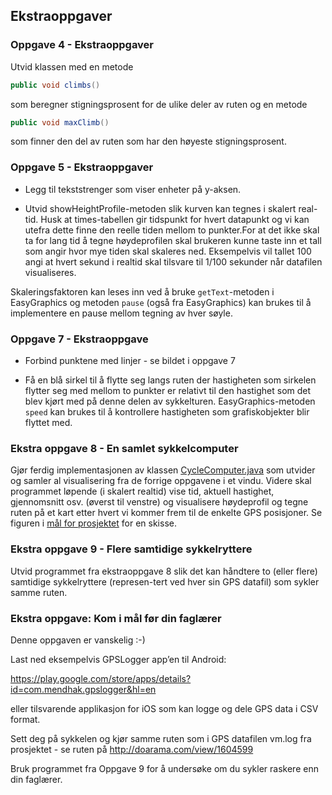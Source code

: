 ## Ekstraoppgaver

### Oppgave 4 - Ekstraoppgaver

Utvid klassen med en metode

```java
public void climbs()
```

som beregner stigningsprosent for de ulike deler av ruten og en metode

```java
public void maxClimb()
```

som finner den del av ruten som har den høyeste stigningsprosent.

### Oppgave 5 - Ekstraoppgaver

- Legg til tekststrenger som viser enheter på y-aksen.

- Utvid showHeightProfile-metoden slik kurven kan tegnes i skalert real-tid. Husk at times-tabellen gir tidspunkt for hvert datapunkt og vi kan utefra dette finne den reelle tiden mellom to punkter.For at det ikke skal ta for lang tid å tegne høydeprofilen skal brukeren kunne taste inn et tall som angir hvor mye tiden skal skaleres ned. Eksempelvis vil tallet 100 angi at hvert sekund i realtid skal tilsvare til 1/100 sekunder når datafilen visualiseres.

Skaleringsfaktoren kan leses inn ved å bruke `getText`-metoden i EasyGraphics og metoden `pause` (også fra EasyGraphics) kan brukes til å implementere en pause mellom tegning av hver søyle.

### Oppgave 7 - Ekstraoppgave

- Forbind punktene med linjer - se bildet i oppgave 7

- Få en blå sirkel til å flytte seg langs ruten der hastigheten som sirkelen flytter seg med mellom to punkter er relativt til den hastighet som det blev kjørt med på denne delen av sykkelturen. EasyGraphics-metoden `speed` kan brukes til å kontrollere hastigheten som grafiskobjekter blir flyttet med.

### Ekstra oppgave 8 - En samlet sykkelcomputer

Gjør ferdig implementasjonen av klassen [CycleComputer.java](https://github.com/dat100hib/dat100-prosjekt/blob/master/src/no/hvl/dat100/prosjekt/CycleComputer.java) som utvider og samler al visualisering fra de forrige oppgavene i et vindu. Videre skal programmet løpende (i skalert realtid) vise tid, aktuell hastighet, gjennomsnitt osv. (øverst til venstre) og visualisere høydeprofil og tegne ruten på et kart etter hvert vi kommer frem til de enkelte GPS posisjoner. Se figuren i [mål for prosjektet](https://github.com/dat100hib/dat100-prosjekt/blob/master/docs/introduksjon.md) for en skisse.

### Ekstra oppgave 9 - Flere samtidige sykkelryttere

Utvid programmet fra ekstraoppgave 8 slik det kan håndtere to (eller flere) samtidige sykkelryttere (represen-tert ved hver sin GPS datafil) som sykler samme ruten.

### Ekstra oppgave: Kom i mål før din faglærer

Denne oppgaven er vanskelig :-)

Last ned eksempelvis GPSLogger app’en til Android:

https://play.google.com/store/apps/details?id=com.mendhak.gpslogger&hl=en

eller tilsvarende applikasjon for iOS som kan logge og dele GPS data i CSV format.

Sett deg på sykkelen og kjør samme ruten som i GPS datafilen vm.log fra prosjektet - se ruten på http://doarama.com/view/1604599

Bruk programmet fra Oppgave 9 for å undersøke om du sykler raskere enn din faglærer.
